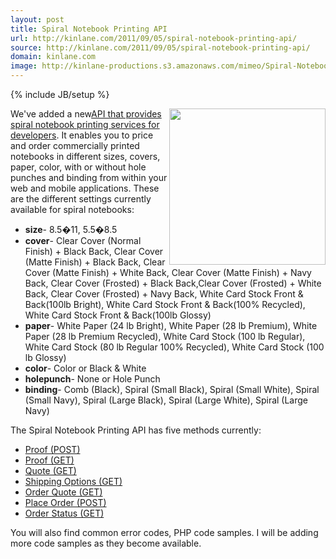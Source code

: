 ```yaml
---
layout: post
title: Spiral Notebook Printing API
url: http://kinlane.com/2011/09/05/spiral-notebook-printing-api/
source: http://kinlane.com/2011/09/05/spiral-notebook-printing-api/
domain: kinlane.com
image: http://kinlane-productions.s3.amazonaws.com/mimeo/Spiral-Notebook-Example-Image.png
---
```

{% include JB/setup %}<p><!DOCTYPE html PUBLIC "-//W3C//DTD XHTML 1.0 Transitional//EN"
    "http://www.w3.org/TR/xhtml1/DTD/xhtml1-transitional.dtd">
<html xmlns="http://www.w3.org/1999/xhtml">
  <head>
    <title></title>
  </head>
  <body>
    <img src="http://kinlane-productions.s3.amazonaws.com/mimeo/Spiral-Notebook-Example-Image.png" alt="" width="250" align="right" />We've added a new<a title=
    "API that provides spiral notebook printing for developers" href="http://mimeoconnect.3scale.net/wiki/spiral-notebook-printing-api">API that provides spiral notebook printing services for
    developers</a>. It enables you to price and order commercially printed notebooks in different sizes, covers, paper, color, with or without hole punches and binding from within your web and mobile
    applications. These are the different settings currently available for spiral notebooks:
    <ul class="mainlist">
      <li>
        <strong>size</strong>- 8.5�11, 5.5�8.5
      </li>
      <li>
        <strong>cover</strong>- Clear Cover (Normal Finish) + Black Back, Clear Cover (Matte Finish) + Black Back, Clear Cover (Matte Finish) + White Back, Clear Cover (Matte Finish) + Navy Back,
        Clear Cover (Frosted) + Black Back,Clear Cover (Frosted) + White Back, Clear Cover (Frosted) + Navy Back, White Card Stock Front &amp; Back(100lb Bright), White Card Stock Front &amp;
        Back(100% Recycled), White Card Stock Front &amp; Back(100lb Glossy)
      </li>
      <li>
        <strong>paper</strong>- White Paper (24 lb Bright), White Paper (28 lb Premium), White Paper (28 lb Premium Recycled), White Card Stock (100 lb Regular), White Card Stock (80 lb Regular 100%
        Recycled), White Card Stock (100 lb Glossy)
      </li>
      <li>
        <strong>color</strong>- Color or Black &amp; White
      </li>
      <li>
        <strong>holepunch</strong>- None or Hole Punch
      </li>
      <li>
        <strong>binding</strong>- Comb (Black), Spiral (Small Black), Spiral (Small White), Spiral (Small Navy), Spiral (Large Black), Spiral (Large White), Spiral (Large Navy)
      </li>
    </ul>The Spiral Notebook Printing API has five methods currently:
    <ul class="mainlist">
      <li>
        <a href="http://mimeoconnect.3scale.net/wiki/spiral-notebook-printing-api#Proof-Post">Proof (POST)</a>
      </li>
      <li>
        <a href="http://mimeoconnect.3scale.net/wiki/spiral-notebook-printing-api#Proof-GET">Proof (GET)</a>
      </li>
      <li>
        <a href="http://mimeoconnect.3scale.net/wiki/spiral-notebook-printing-api#Quote-GET">Quote (GET)</a>
      </li>
      <li>
        <a href="http://mimeoconnect.3scale.net/wiki/spiral-notebook-printing-api#ShippingOptions-GET">Shipping Options (GET)</a>
      </li>
      <li>
        <a href="http://mimeoconnect.3scale.net/wiki/spiral-notebook-printing-api#OrderQuote-GET">Order Quote (GET)</a>
      </li>
      <li>
        <a href="http://mimeoconnect.3scale.net/wiki/spiral-notebook-printing-api#PlaceOrder-POST">Place Order (POST)</a>
      </li>
      <li>
        <a href="http://mimeoconnect.3scale.net/wiki/spiral-notebook-printing-api#OrderStatus-GET">Order Status (GET)</a>
      </li>
    </ul>You will also find common error codes, PHP code samples. I will be adding more code samples as they become available.
  </body>
</html></p>
